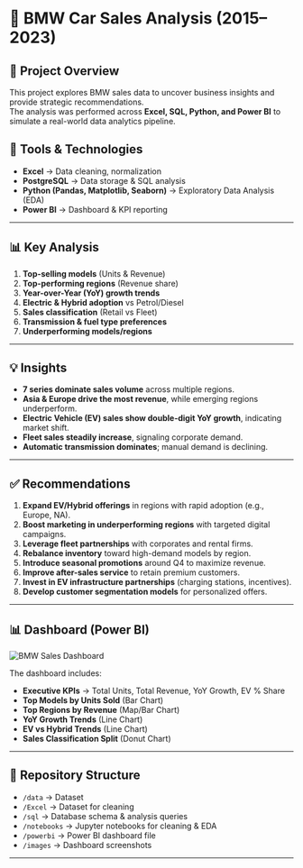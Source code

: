 # 🚗 BMW Car Sales Analysis (2015–2023)

## 📌 Project Overview
This project explores BMW sales data to uncover business insights and provide strategic recommendations.  
The analysis was performed across **Excel, SQL, Python, and Power BI** to simulate a real-world data analytics pipeline.  

## 🔧 Tools & Technologies
- **Excel** → Data cleaning, normalization  
- **PostgreSQL** → Data storage & SQL analysis  
- **Python (Pandas, Matplotlib, Seaborn)** → Exploratory Data Analysis (EDA)  
- **Power BI** → Dashboard & KPI reporting  

---

## 📊 Key Analysis
1. **Top-selling models** (Units & Revenue)  
2. **Top-performing regions** (Revenue share)  
3. **Year-over-Year (YoY) growth trends**  
4. **Electric & Hybrid adoption** vs Petrol/Diesel  
5. **Sales classification** (Retail vs Fleet)  
6. **Transmission & fuel type preferences**  
7. **Underperforming models/regions**  

---

## 💡 Insights
- **7 series dominate sales volume** across multiple regions.  
- **Asia & Europe drive the most revenue**, while emerging regions underperform.  
- **Electric Vehicle (EV) sales show double-digit YoY growth**, indicating market shift.  
- **Fleet sales steadily increase**, signaling corporate demand.  
- **Automatic transmission dominates**; manual demand is declining.  

---

## ✅ Recommendations
1. **Expand EV/Hybrid offerings** in regions with rapid adoption (e.g., Europe, NA).  
2. **Boost marketing in underperforming regions** with targeted digital campaigns.  
3. **Leverage fleet partnerships** with corporates and rental firms.  
4. **Rebalance inventory** toward high-demand models by region.  
5. **Introduce seasonal promotions** around Q4 to maximize revenue.  
6. **Improve after-sales service** to retain premium customers.  
7. **Invest in EV infrastructure partnerships** (charging stations, incentives).  
8. **Develop customer segmentation models** for personalized offers.  

---

## 📊 Dashboard (Power BI)
![BMW Sales Dashboard](images/dashboard.png)  

The dashboard includes:  
- **Executive KPIs** → Total Units, Total Revenue, YoY Growth, EV % Share  
- **Top Models by Units Sold** (Bar Chart)  
- **Top Regions by Revenue** (Map/Bar Chart)  
- **YoY Growth Trends** (Line Chart)  
- **EV vs Hybrid Trends** (Line Chart)  
- **Sales Classification Split** (Donut Chart)  

---

## 📂 Repository Structure
- `/data` → Dataset
-  `/Excel` → Dataset for cleaning
- `/sql` → Database schema & analysis queries  
- `/notebooks` → Jupyter notebooks for cleaning & EDA  
- `/powerbi` → Power BI dashboard file  
- `/images` → Dashboard screenshots  

---

